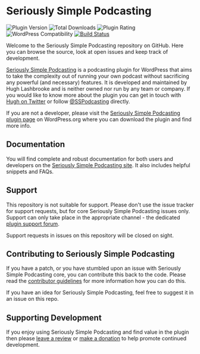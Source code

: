# Seriously Simple Podcasting

![Plugin Version](https://img.shields.io/wordpress/plugin/v/seriously-simple-podcasting.svg)
![Total Downloads](https://img.shields.io/wordpress/plugin/dt/seriously-simple-podcasting.svg)
![Plugin Rating](https://img.shields.io/wordpress/plugin/r/seriously-simple-podcasting.svg)
![WordPress Compatibility](https://img.shields.io/wordpress/v/seriously-simple-podcasting.svg)
[![Build Status](https://scrutinizer-ci.com/g/hlashbrooke/Seriously-Simple-Podcasting/badges/build.png?b=master)](https://scrutinizer-ci.com/g/hlashbrooke/Seriously-Simple-Podcasting/build-status/master)

Welcome to the Seriously Simple Podcasting repository on GitHub. Here you can browse the source, look at open issues and keep track of development.

[Seriously Simple Podcasting](http://www.seriouslysimplepodcasting.com/) is a podcasting plugin for WordPress that aims to take the complexity out of running your own podcast without sacrificing any powerful (and necessary) features. It is developed and maintained by Hugh Lashbrooke and is neither owned nor run by any team or company. If you would like to know more about the plugin you can get in touch with [Hugh on Twitter](https://twitter.com/hlashbrooke) or follow [@SSPodcasting](https://twitter.com/SSPodcasting) directly.

If you are not a developer, please visit the [Seriously Simple Podcasting plugin page](https://wordpress.org/plugins/seriously-simple-podcasting/) on WordPress.org where you can download the plugin and find more info.

## Documentation
You will find complete and robust documentation for both users and developers on the [Seriously Simple Podcasting site](http://www.seriouslysimplepodcasting.com/). It also includes helpful snippets and FAQs.

## Support
This repository is not suitable for support. Please don't use the issue tracker for support requests, but for core Seriously Simple Podcasting issues only. Support can only take place in the appropriate channel - the dedicated [plugin support forum](http://wordpress.org/support/plugin/seriously-simple-podcasting).

Support requests in issues on this repository will be closed on sight.

## Contributing to Seriously Simple Podcasting
If you have a patch, or you have stumbled upon an issue with Seriously Simple Podcasting core, you can contribute this back to the code. Please read the [contributor guidelines](https://github.com/hlashbrooke/Seriously-Simple-Podcasting/blob/master/CONTRIBUTING.md) for more information how you can do this.

If you have an idea for Seriously Simple Podcasting, feel free to suggest it in an issue on this repo.

## Supporting Development
If you enjoy using Seriously Simple Podcasting and find value in the plugin then please [leave a review](https://wordpress.org/support/view/plugin-reviews/seriously-simple-podcasting?rate=5#postform) or [make a donation](http://www.hughlashbrooke.com/donate/) to help promote continued development.